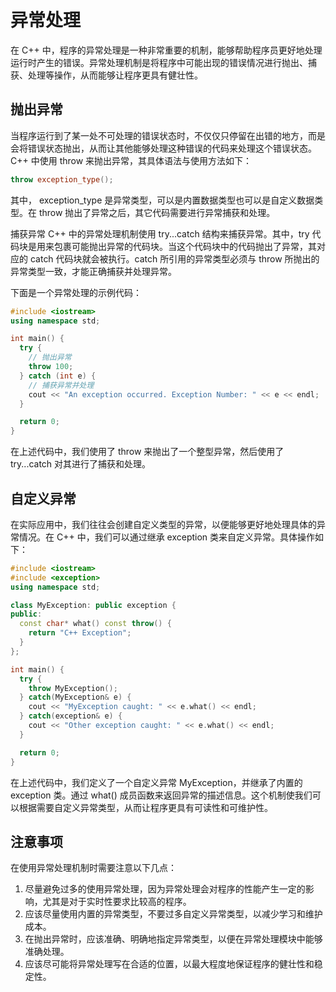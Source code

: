 # 异常处理
在 C++ 中，程序的异常处理是一种非常重要的机制，能够帮助程序员更好地处理运行时产生的错误。异常处理机制是将程序中可能出现的错误情况进行抛出、捕获、处理等操作，从而能够让程序更具有健壮性。

## 抛出异常
当程序运行到了某一处不可处理的错误状态时，不仅仅只停留在出错的地方，而是会将错误状态抛出，从而让其他能够处理这种错误的代码来处理这个错误状态。C++ 中使用 throw 来抛出异常，其具体语法与使用方法如下：
```cpp
throw exception_type();
```

其中， exception_type 是异常类型，可以是内置数据类型也可以是自定义数据类型。在 throw 抛出了异常之后，其它代码需要进行异常捕获和处理。

捕获异常
C++ 中的异常处理机制使用 try...catch 结构来捕获异常。其中，try 代码块是用来包裹可能抛出异常的代码块。当这个代码块中的代码抛出了异常，其对应的 catch 代码块就会被执行。catch 所引用的异常类型必须与 throw 所抛出的异常类型一致，才能正确捕获并处理异常。

下面是一个异常处理的示例代码：
```cpp
#include <iostream>
using namespace std;

int main() {
  try {
    // 抛出异常
    throw 100;
  } catch (int e) {
    // 捕获异常并处理
    cout << "An exception occurred. Exception Number: " << e << endl;
  }

  return 0;
}
```

在上述代码中，我们使用了 throw 来抛出了一个整型异常，然后使用了 try...catch 对其进行了捕获和处理。

## 自定义异常
在实际应用中，我们往往会创建自定义类型的异常，以便能够更好地处理具体的异常情况。在 C++ 中，我们可以通过继承 exception 类来自定义异常。具体操作如下：
```cpp
#include <iostream>
#include <exception>
using namespace std;

class MyException: public exception {
public:
  const char* what() const throw() {
    return "C++ Exception";
  }
};

int main() {
  try {
    throw MyException();
  } catch(MyException& e) {
    cout << "MyException caught: " << e.what() << endl;
  } catch(exception& e) {
    cout << "Other exception caught: " << e.what() << endl;
  }

  return 0;
}
```

在上述代码中，我们定义了一个自定义异常 MyException，并继承了内置的 exception 类。通过 what() 成员函数来返回异常的描述信息。这个机制使我们可以根据需要自定义异常类型，从而让程序更具有可读性和可维护性。

## 注意事项
在使用异常处理机制时需要注意以下几点：

1. 尽量避免过多的使用异常处理，因为异常处理会对程序的性能产生一定的影响，尤其是对于实时性要求比较高的程序。
2. 应该尽量使用内置的异常类型，不要过多自定义异常类型，以减少学习和维护成本。
3. 在抛出异常时，应该准确、明确地指定异常类型，以便在异常处理模块中能够准确处理。
4. 应该尽可能将异常处理写在合适的位置，以最大程度地保证程序的健壮性和稳定性。